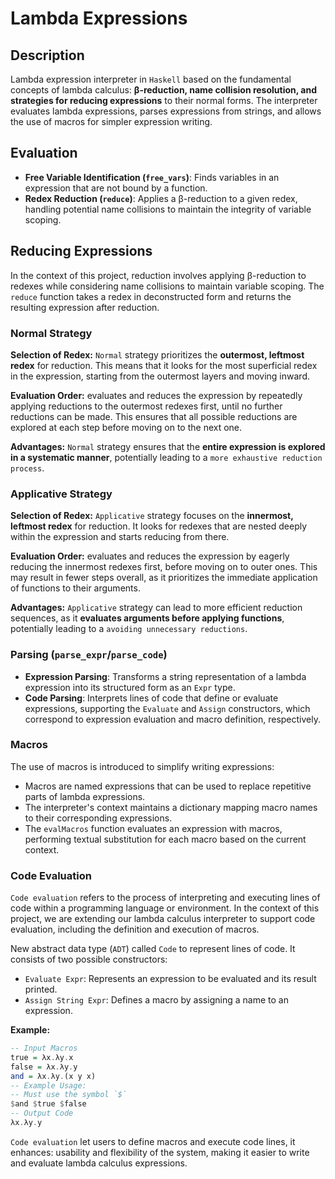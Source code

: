 # Lambda Expressions

## Description

Lambda expression interpreter in `Haskell` based on the fundamental concepts of lambda calculus: **β-reduction, name collision resolution, and strategies for reducing expressions** to their normal forms. The interpreter evaluates lambda expressions, parses expressions from strings, and allows the use of macros for simpler expression writing.

## Evaluation

- **Free Variable Identification (`free_vars`)**: Finds variables in an expression that are not bound by a function.
- **Redex Reduction (`reduce`)**: Applies a β-reduction to a given redex, handling potential name collisions to maintain the integrity of variable scoping.

## Reducing Expressions

In the context of this project, reduction involves applying β-reduction to redexes while considering name collisions to maintain variable scoping. The `reduce` function takes a redex in deconstructed form and returns the resulting expression after reduction.

### Normal Strategy

**Selection of Redex:** `Normal` strategy prioritizes the **outermost, leftmost redex** for reduction. This means that it looks for the most superficial redex in the expression, starting from the outermost layers and moving inward.

**Evaluation Order:** evaluates and reduces the expression by repeatedly applying reductions to the outermost redexes first, until no further reductions can be made. This ensures that all possible reductions are explored at each step before moving on to the next one.

**Advantages:** `Normal` strategy ensures that the **entire expression is explored in a systematic manner**, potentially leading to a `more exhaustive reduction process`.

### Applicative Strategy

**Selection of Redex:** `Applicative` strategy focuses on the **innermost, leftmost redex** for reduction. It looks for redexes that are nested deeply within the expression and starts reducing from there.

**Evaluation Order:** evaluates and reduces the expression by eagerly reducing the innermost redexes first, before moving on to outer ones. This may result in fewer steps overall, as it prioritizes the immediate application of functions to their arguments.

**Advantages:** `Applicative` strategy can lead to more efficient reduction sequences, as it **evaluates arguments before applying functions**, potentially leading to a `avoiding unnecessary reductions`.

### Parsing (`parse_expr`/`parse_code`)

- **Expression Parsing**: Transforms a string representation of a lambda expression into its structured form as an `Expr` type.
- **Code Parsing**: Interprets lines of code that define or evaluate expressions, supporting the `Evaluate` and `Assign` constructors, which correspond to expression evaluation and macro definition, respectively.

### Macros

The use of macros is introduced to simplify writing expressions:

- Macros are named expressions that can be used to replace repetitive parts of lambda expressions.
- The interpreter's context maintains a dictionary mapping macro names to their corresponding expressions.
- The `evalMacros` function evaluates an expression with macros, performing textual substitution for each macro based on the current context.

### Code Evaluation

`Code evaluation` refers to the process of interpreting and executing lines of code within a programming language or environment. In the context of this project, we are extending our lambda calculus interpreter to support code evaluation, including the definition and execution of macros.

New abstract data type (`ADT`) called `Code` to represent lines of code. It consists of two possible constructors:

- `Evaluate Expr`: Represents an expression to be evaluated and its result printed.
- `Assign String Expr`: Defines a macro by assigning a name to an expression.

**Example:**

```haskell
-- Input Macros
true = λx.λy.x
false = λx.λy.y
and = λx.λy.(x y x)
-- Example Usage:
-- Must use the symbol `$`
$and $true $false
-- Output Code
λx.λy.y
```

`Code evaluation` let users to define macros and execute code lines, it enhances: usability and flexibility of the system, making it easier to write and evaluate lambda calculus expressions.
